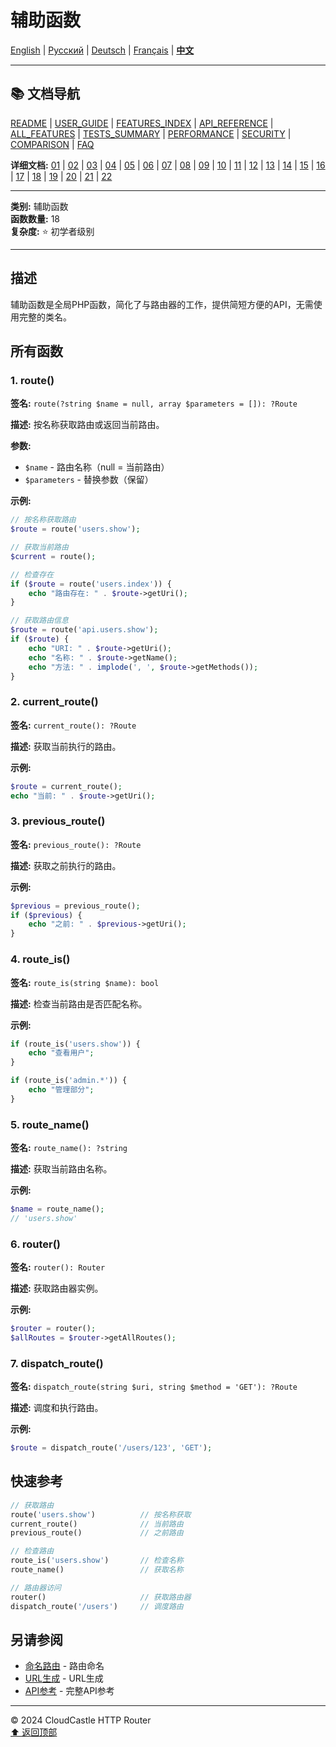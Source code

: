 # 辅助函数

[English](../../en/features/09_HELPER_FUNCTIONS.md) | [Русский](../../ru/features/09_HELPER_FUNCTIONS.md) | [Deutsch](../../de/features/09_HELPER_FUNCTIONS.md) | [Français](../../fr/features/09_HELPER_FUNCTIONS.md) | [**中文**](09_HELPER_FUNCTIONS.md)

---

## 📚 文档导航

[README](../../README.md) | [USER_GUIDE](../USER_GUIDE.md) | [FEATURES_INDEX](../FEATURES_INDEX.md) | [API_REFERENCE](../API_REFERENCE.md) | [ALL_FEATURES](../ALL_FEATURES.md) | [TESTS_SUMMARY](../TESTS_SUMMARY.md) | [PERFORMANCE](../PERFORMANCE_ANALYSIS.md) | [SECURITY](../SECURITY_REPORT.md) | [COMPARISON](../COMPARISON.md) | [FAQ](../FAQ.md)

**详细文档:** [01](01_BASIC_ROUTING.md) | [02](02_ROUTE_PARAMETERS.md) | [03](03_ROUTE_GROUPS.md) | [04](04_RATE_LIMITING.md) | [05](05_IP_FILTERING.md) | [06](06_MIDDLEWARE.md) | [07](07_NAMED_ROUTES.md) | [08](08_TAGS.md) | [09](09_HELPER_FUNCTIONS.md) | [10](10_ROUTE_SHORTCUTS.md) | [11](11_ROUTE_MACROS.md) | [12](12_URL_GENERATION.md) | [13](13_EXPRESSION_LANGUAGE.md) | [14](14_CACHING.md) | [15](15_PLUGINS.md) | [16](16_LOADERS.md) | [17](17_PSR_SUPPORT.md) | [18](18_ACTION_RESOLVER.md) | [19](19_STATISTICS.md) | [20](20_SECURITY.md) | [21](21_EXCEPTIONS.md) | [22](22_CLI_TOOLS.md)

---

**类别:** 辅助函数  
**函数数量:** 18  
**复杂度:** ⭐ 初学者级别

---

## 描述

辅助函数是全局PHP函数，简化了与路由器的工作，提供简短方便的API，无需使用完整的类名。

## 所有函数

### 1. route()

**签名:** `route(?string $name = null, array $parameters = []): ?Route`

**描述:** 按名称获取路由或返回当前路由。

**参数:**
- `$name` - 路由名称（null = 当前路由）
- `$parameters` - 替换参数（保留）

**示例:**

```php
// 按名称获取路由
$route = route('users.show');

// 获取当前路由
$current = route();

// 检查存在
if ($route = route('users.index')) {
    echo "路由存在: " . $route->getUri();
}

// 获取路由信息
$route = route('api.users.show');
if ($route) {
    echo "URI: " . $route->getUri();
    echo "名称: " . $route->getName();
    echo "方法: " . implode(', ', $route->getMethods());
}
```

### 2. current_route()

**签名:** `current_route(): ?Route`

**描述:** 获取当前执行的路由。

**示例:**

```php
$route = current_route();
echo "当前: " . $route->getUri();
```

### 3. previous_route()

**签名:** `previous_route(): ?Route`

**描述:** 获取之前执行的路由。

**示例:**

```php
$previous = previous_route();
if ($previous) {
    echo "之前: " . $previous->getUri();
}
```

### 4. route_is()

**签名:** `route_is(string $name): bool`

**描述:** 检查当前路由是否匹配名称。

**示例:**

```php
if (route_is('users.show')) {
    echo "查看用户";
}

if (route_is('admin.*')) {
    echo "管理部分";
}
```

### 5. route_name()

**签名:** `route_name(): ?string`

**描述:** 获取当前路由名称。

**示例:**

```php
$name = route_name();
// 'users.show'
```

### 6. router()

**签名:** `router(): Router`

**描述:** 获取路由器实例。

**示例:**

```php
$router = router();
$allRoutes = $router->getAllRoutes();
```

### 7. dispatch_route()

**签名:** `dispatch_route(string $uri, string $method = 'GET'): ?Route`

**描述:** 调度和执行路由。

**示例:**

```php
$route = dispatch_route('/users/123', 'GET');
```

## 快速参考

```php
// 获取路由
route('users.show')          // 按名称获取
current_route()              // 当前路由
previous_route()             // 之前路由

// 检查路由
route_is('users.show')       // 检查名称
route_name()                 // 获取名称

// 路由器访问
router()                     // 获取路由器
dispatch_route('/users')     // 调度路由
```

## 另请参阅

- [命名路由](07_NAMED_ROUTES.md) - 路由命名
- [URL生成](12_URL_GENERATION.md) - URL生成
- [API参考](../API_REFERENCE.md) - 完整API参考

---

© 2024 CloudCastle HTTP Router  
[⬆ 返回顶部](#辅助函数)